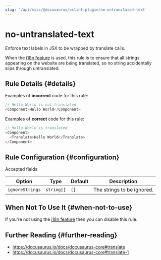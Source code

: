 ```yaml
---
slug: '/api/misc/@docusaurus/eslint-plugin/no-untranslated-text'
---
```


# no-untranslated-text

Enforce text labels in JSX to be wrapped by translate calls.

When the [i18n feature](../../../i18n/i18n-introduction.md) is used, this rule is to ensure that all strings appearing on the website are being translated, so no string accidentally slips through untranslated.

## Rule Details {#details}

Examples of **incorrect** code for this rule:

```js
// Hello World is not translated
<Component>Hello World</Component>
```

Examples of **correct** code for this rule:

```js
// Hello World is translated
<Component>
  <Translate>Hello World</Translate>
</Component>
```

## Rule Configuration {#configuration}

Accepted fields:

<APITable>

| Option          | Type       | Default | Description                |
| --------------- | ---------- | ------- | -------------------------- |
| `ignoreStrings` | `string[]` | `[]`    | The strings to be ignored. |

</APITable>

## When Not To Use It {#when-not-to-use}

If you're not using the [i18n feature](../../../i18n/i18n-introduction.md) then you can disable this rule.

## Further Reading {#further-reading}

- https://docusaurus.io/docs/docusaurus-core#translate
- https://docusaurus.io/docs/docusaurus-core#translate-1
